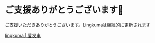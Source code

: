 # ご支援ありがとうございます🙏

ご支援いただきありがとうございます。Lingkumaは継続的に更新されます


[lingkuma | 爱发电](https://afdian.com/a/lingkuma)

